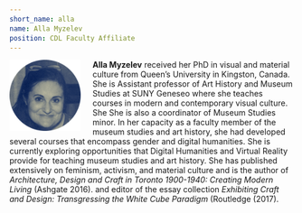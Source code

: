 ```yaml
---
short_name: alla
name: Alla Myzelev
position: CDL Faculty Affiliate
---
```

<img src="/images/myzelev.png" alt="Alla Myzelev" style="width:25%;float:left;padding-right:1.5em;" />

**Alla Myzelev** received her PhD in visual and material culture from Queen’s University in Kingston, Canada. She is Assistant professor of Art History and Museum Studies at SUNY Geneseo where she teaches courses in modern and contemporary visual culture. She She is also a coordinator of Museum Studies minor. In her capacity as a faculty member of the museum studies and art history, she had developed several courses that encompass gender and digital humanities. She is currently exploring opportunities that Digital Humanities and Virtual Reality provide for teaching museum studies and art history. She has published extensively on feminism, activism, and material culture and is the author of *Architecture, Design and Craft in Toronto 1900-1940: Creating Modern Living* (Ashgate 2016). and editor of the essay collection *Exhibiting Craft and Design: Transgressing the White Cube Paradigm* (Routledge (2017).
